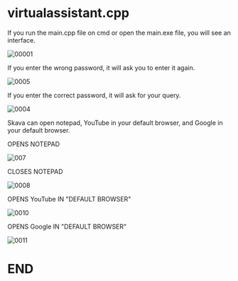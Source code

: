 # virtualassistant.cpp

If you run the main.cpp file on cmd or open the main.exe file, you will see an interface.

 ![00001](https://user-images.githubusercontent.com/96071288/194304068-eef94dc2-f740-4c53-8978-92c927d2b6ef.png)

 If you enter the wrong password, it will ask you to enter it again.
 


![0005](https://user-images.githubusercontent.com/96071288/194306933-356eda81-2294-45ca-9989-07bdb83a9998.png)

 If you enter the correct password, it will ask for your query. 


![0004](https://user-images.githubusercontent.com/96071288/194306079-1e2b0e4d-8c6c-4bf4-a355-7e4fc301252e.png)

Skava can open notepad, YouTube in your default browser, and Google in your default browser.

OPENS NOTEPAD


![007](https://user-images.githubusercontent.com/96071288/194307801-cb595daf-c4a0-453b-a323-1a6b63df48d6.png)

CLOSES NOTEPAD


![0008](https://user-images.githubusercontent.com/96071288/194309296-d342bbf3-00c7-4134-8988-304276f8806d.png)

OPENS YouTube IN "DEFAULT BROWSER"


![0010](https://user-images.githubusercontent.com/96071288/194310297-5f64bafd-180d-403f-9fec-5553f481e873.png)

OPENS Google IN "DEFAULT BROWSER"


![0011](https://user-images.githubusercontent.com/96071288/194311282-b5fd0580-4296-481a-8e53-2238929d51a6.png)

# END
